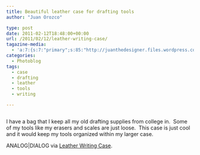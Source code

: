 ```yaml
---
title: Beautiful leather case for drafting tools
author: "Juan Orozco" 

type: post
date: 2011-02-12T18:48:00+00:00
url: /2011/02/12/leather-writing-case/
tagazine-media:
  - 'a:7:{s:7:"primary";s:85:"http://juanthedesigner.files.wordpress.com/2011/02/tumblr_lgbar1fbdi1qf0xk3o1_400.jpg";s:6:"images";a:1:{s:85:"http://juanthedesigner.files.wordpress.com/2011/02/tumblr_lgbar1fbdi1qf0xk3o1_400.jpg";a:6:{s:8:"file_url";s:85:"http://juanthedesigner.files.wordpress.com/2011/02/tumblr_lgbar1fbdi1qf0xk3o1_400.jpg";s:5:"width";s:3:"384";s:6:"height";s:3:"384";s:4:"type";s:5:"image";s:4:"area";s:6:"147456";s:9:"file_path";s:0:"";}}s:6:"videos";a:0:{}s:11:"image_count";s:1:"1";s:6:"author";s:7:"8033531";s:7:"blog_id";s:8:"17975075";s:9:"mod_stamp";s:19:"2011-02-12 18:49:03";}'
categories:
  - Photoblog
tags:
  - case
  - drafting
  - leather
  - tools
  - writing

---
```

<p style="text-align:center;">
  <a href="http://notes.analogdialog.com/post/3239415011"><img src="http://juanthedesigner.files.wordpress.com/2011/02/tumblr_lgbar1fbdi1qf0xk3o1_400.jpg?w=580" alt="" data-recalc-dims="1" /></a>
</p>

I have a bag that I keep all my old drafting supplies from college in.  Some of my tools like my erasers and scales are just loose.  This case is just cool and it would keep my tools organized within my larger case.

ANALOG|DIALOG via [Leather Writing Case][1].

 [1]: http://notes.analogdialog.com/post/3239415011